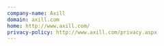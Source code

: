 ```yaml
---
company-name: Axill
domain: axill.com
home: http://www.axill.com/
privacy-policy: http://www.axill.com/privacy.aspx
---
```




